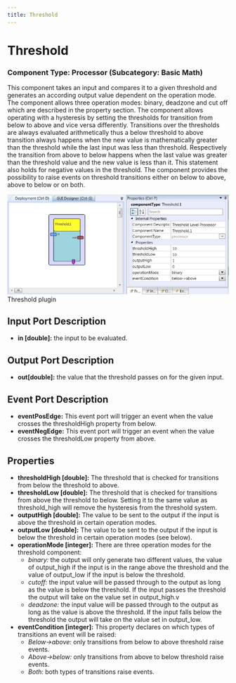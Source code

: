```yaml
---
title: Threshold
---
```


# Threshold

### Component Type: Processor (Subcategory: Basic Math)

This component takes an input and compares it to a given threshold and generates an according output value dependent on the operation mode. The component allows three operation modes: binary, deadzone and cut off which are described in the property section. The component allows operating with a hysteresis by setting the thresholds for transition from below to above and vice versa differently. Transitions over the thresholds are always evaluated arithmetically thus a below threshold to above transition always happens when the new value is mathematically greater than the threshold while the last input was less than threshold. Respectively the transition from above to below happens when the last value was greater than the threshold value and the new value is less than it. This statement also holds for negative values in the threshold. The component provides the possibility to raise events on threshold transitions either on below to above, above to below or on both.

![Screenshot: Threshold plugin](./img/Threshold.jpg "Screenshot: Threshold plugin")  
Threshold plugin

## Input Port Description

- **in \[double\]:** the input to be evaluated.

## Output Port Description

- **out\[double\]:** the value that the threshold passes on for the given input.

## Event Port Description

- **eventPosEdge:** This event port will trigger an event when the value crosses the thresholdHigh property from below.
- **eventNegEdge:** This event port will trigger an event when the value crosses the thresholdLow property from above.

## Properties

- **thresholdHigh \[double\]:** The threshold that is checked for transitions from below the threshold to above.
- **thresholdLow \[double\]:** The threshold that is checked for transitions from above the threshold to below. Setting it to the same value as threshold_high will remove the hysteresis from the threshold system.
- **outputHigh \[double\]:** The value to be sent to the output if the input is above the threshold in certain operation modes.
- **outputLow \[double\]:** The value to be sent to the output if the input is below the threshold in certain operation modes (see below).
- **operationMode \[integer\]:** There are three operation modes for the threshold component:
  - _binary:_ the output will only generate two different values, the value of output_high if the input is in the range above the threshold and the value of output_low if the input is below the threshold.
  - _cutoff:_ the input value will be passed through to the output as long as the value is below the threshold. If the input passes the threshold the output will take on the value set in output_high.v
  - _deadzone:_ the input value will be passed through to the output as long as the value is above the threshold. If the input falls below the threshold the output will take on the value set in output_low.
- **eventCondition \[integer\]:** This property declares on which types of transitions an event will be raised:
  - _Below->above:_ only transitions from below to above threshold raise events.
  - _Above->below:_ only transitions from above to below threshold raise events.
  - _Both:_ both types of transitions raise events.
